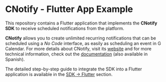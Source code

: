 # CNotify - Flutter App Example

This repository contains a Flutter application that implements the **CNotify SDK** to receive scheduled notifications from the platform.

**CNotify** allows you to create unlimited recurring notifications that can be scheduled using a *No Code* interface, as easily as scheduling an event in G Calendar. For more details about CNotify, visit its [website](https://cnotify.me) and for more technical information, check out the [documentation](https://docs.cnotify.me) (also available in Spanish).

The detailed step-by-step guide to integrate the SDK into a Flutter application is available in the [SDK → Flutter](https://docs.cnotify.me/#/tutorials/SDKs/flutter/flutter) section.
